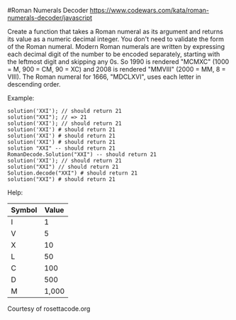 #Roman Numerals Decoder
https://www.codewars.com/kata/roman-numerals-decoder/javascript  

Create a function that takes a Roman numeral as its argument and returns its value as a numeric decimal integer. You don't need to validate the form of the Roman numeral.
Modern Roman numerals are written by expressing each decimal digit of the number to be encoded separately, starting with the leftmost digit and skipping any 0s. So 1990 is rendered "MCMXC" (1000 = M, 900 = CM, 90 = XC) and 2008 is rendered "MMVIII" (2000 = MM, 8 = VIII). The Roman numeral for 1666, "MDCLXVI", uses each letter in descending order.

Example:
```
solution('XXI'); // should return 21
solution("XXI"); // => 21
solution('XXI'); // should return 21
solution('XXI') # should return 21
solution('XXI') # should return 21
solution('XXI') # should return 21
solution "XXI" -- should return 21
RomanDecode.Solution("XXI") -- should return 21
solution('XXI'); // should return 21
solution("XXI") // should return 21
Solution.decode("XXI") # should return 21
solution("XXI") # should return 21
```

Help:

Symbol|Value
------|-----
I|1
V|5
X|10
L|50
C|100
D|500
M|1,000


Courtesy of rosettacode.org
